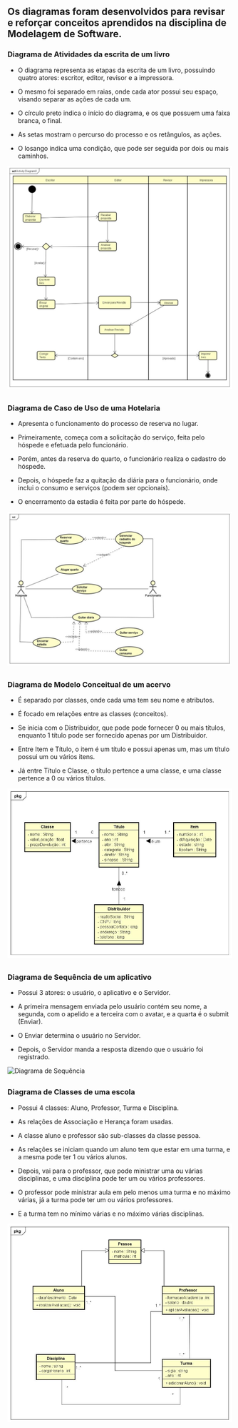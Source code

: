 ## Os diagramas foram desenvolvidos para revisar e reforçar conceitos aprendidos na disciplina de Modelagem de Software. 


### Diagrama de Atividades da escrita de um livro

- O diagrama representa as etapas da escrita de um livro, possuindo quatro atores: escritor, editor, revisor e a impressora. 

- O mesmo foi separado em raias, onde cada ator possui seu espaço, visando separar as ações de cada um. 

- O círculo preto indica o início do diagrama, e os que possuem uma faixa branca, o final. 

- As setas mostram o percurso do processo e os retângulos, as ações. 

- O losango indica uma condição, que pode ser seguida por dois ou mais caminhos. 


![Diagrama de atividades](https://github.com/EnzoFerreiraAguiar/UML/blob/master/Imagens_Dos_Diagramas/Diagrama_De_Atividades_Escrita_De_Livro.jpeg)

##

### Diagrama de Caso de Uso de uma Hotelaria

- Apresenta o funcionamento do processo de reserva no lugar. 

- Primeiramente, começa com a solicitação do serviço, feita pelo hóspede e efetuada pelo funcionário. 

- Porém, antes da reserva do quarto, o funcionário realiza o cadastro do hóspede. 

- Depois, o hóspede faz a quitação da diária para o funcionário, onde inclui o consumo e serviços (podem ser opcionais).

- O encerramento da estadia é feita por parte do hóspede. 


![Diagrama de Caso de Uso](https://github.com/EnzoFerreiraAguiar/UML/blob/master/Imagens_Dos_Diagramas/Diagrama_De_Caso_De_Uso_Hotelaria.jpeg)

##

### Diagrama de Modelo Conceitual de um acervo

- É separado por classes, onde cada uma tem seu nome e atributos.

- É focado em relações entre as classes (conceitos).

- Se inicia com o Distribuidor, que pode pode fornecer 0 ou mais títulos, enquanto 1 título pode ser fornecido apenas por um Distribuidor. 

- Entre Item e Título, o item é um título e possui apenas um, mas um título possui um ou vários itens. 

- Já entre Título e Classe, o título pertence a uma classe, e uma classe pertence a 0 ou vários títulos.


![Diagrama de Modelo Conceitual](https://github.com/EnzoFerreiraAguiar/UML/blob/master/Imagens_Dos_Diagramas/Diagrama_De_Modelo_Conceitual_Acervo.jpeg)

##

### Diagrama de Sequência de um aplicativo

- Possui 3 atores: o usuário, o aplicativo e o Servidor. 

- A primeira mensagem enviada pelo usuário contém seu nome, a segunda, com o apelido e a terceira com o avatar, e a quarta é o submit (Enviar).

- O Enviar determina o usuário no Servidor.

- Depois, o Servidor manda a resposta dizendo que o usuário foi registrado.


![Diagrama de Sequência](https://github.com/EnzoFerreiraAguiar/UML/blob/master/Imagens_Dos_Diagramas/Diagrama_De_Sequ%C3%AAncia_Aplicativo.jpeg)

##

### Diagrama de Classes de uma escola

- Possui 4 classes: Aluno, Professor, Turma e Disciplina. 

- As relações de Associação e Herança foram usadas. 

- A classe aluno e professor são sub-classes da classe pessoa. 

- As relações se iniciam quando um aluno tem que estar em uma turma, e a mesma pode ter 1 ou vários alunos.

- Depois, vai para o professor, que pode ministrar uma ou várias disciplinas, e uma disciplina pode ter um ou vários professores. 

- O professor pode ministrar aula em pelo menos uma turma e no máximo várias, já a turma pode ter um ou vários professores. 

- E a turma tem no mínimo várias e no máximo várias disciplinas. 


![DIagrama de Classes](https://github.com/EnzoFerreiraAguiar/UML/blob/master/Imagens_Dos_Diagramas/Diagramas_De_Classes_Escola.jpeg)


